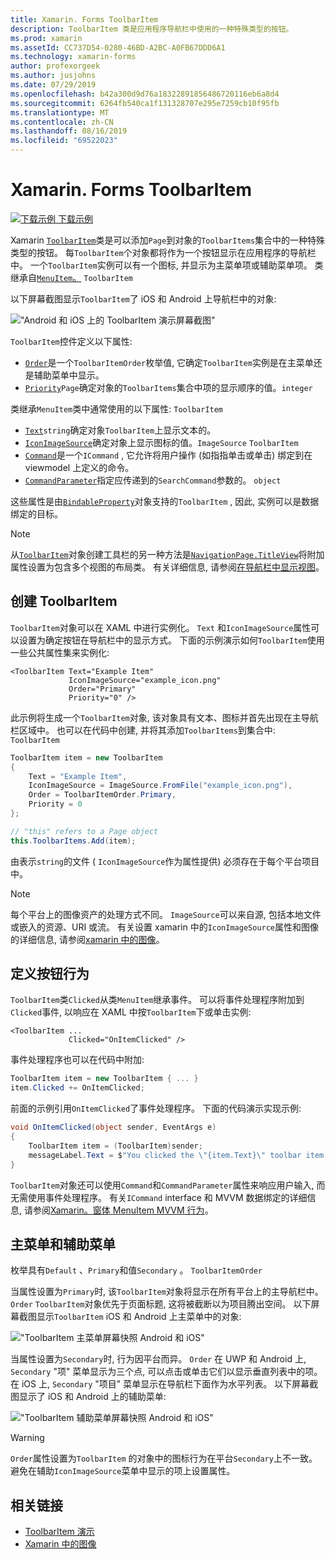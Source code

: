 ```yaml
---
title: Xamarin. Forms ToolbarItem
description: ToolbarItem 类是应用程序导航栏中使用的一种特殊类型的按钮。
ms.prod: xamarin
ms.assetId: CC737D54-0280-46BD-A2BC-A0FB67DDD6A1
ms.technology: xamarin-forms
author: profexorgeek
ms.author: jusjohns
ms.date: 07/29/2019
ms.openlocfilehash: b42a300d9d76a18322891856486720116eb6a8d4
ms.sourcegitcommit: 6264fb540ca1f131328707e295e7259cb10f95fb
ms.translationtype: MT
ms.contentlocale: zh-CN
ms.lasthandoff: 08/16/2019
ms.locfileid: "69522023"
---
```

# <a name="xamarinforms-toolbaritem"></a>Xamarin. Forms ToolbarItem

[![下载示例](~/media/shared/download.png) 下载示例](https://docs.microsoft.com/en-us/samples/xamarin/xamarin-forms-samples/userinterface-toolbaritem/)

Xamarin [`ToolbarItem`](xref:Xamarin.Forms.ToolbarItem)类是可以添加`Page`到对象的`ToolbarItems`集合中的一种特殊类型的按钮。 每`ToolbarItem`个对象都将作为一个按钮显示在应用程序的导航栏中。 一个`ToolbarItem`实例可以有一个图标, 并显示为主菜单项或辅助菜单项。 类继承自[`MenuItem`。](xref:Xamarin.Forms.MenuItem) `ToolbarItem`

以下屏幕截图显示`ToolbarItem`了 iOS 和 Android 上导航栏中的对象:

!["Android 和 iOS 上的 ToolbarItem 演示屏幕截图"](toolbaritem-images/toolbaritem-device-screenshot.png "Android 和 iOS 上的 ToolbarItem 演示屏幕截图")

`ToolbarItem`控件定义以下属性:

* [`Order`](xref:Xamarin.Forms.ToolbarItem.Order)是一个`ToolbarItemOrder`枚举值, 它确定`ToolbarItem`实例是在主菜单还是辅助菜单中显示。
* [`Priority`](xref:Xamarin.Forms.ToolbarItem.Priority)`Page`确定对象的`ToolbarItems`集合中项的显示顺序的值。`integer`

类继承`MenuItem`类中通常使用的以下属性: `ToolbarItem`

* [`Text`](xref:Xamarin.Forms.MenuItem.Text)`string`确定对象`ToolbarItem`上显示文本的。
* [`IconImageSource`](xref:Xamarin.Forms.MenuItem.IconImageSource)确定对象上显示图标的值。`ImageSource` `ToolbarItem`
* [`Command`](xref:Xamarin.Forms.MenuItem.Command)是一个`ICommand` , 它允许将用户操作 (如指指单击或单击) 绑定到在 viewmodel 上定义的命令。
* [`CommandParameter`](xref:Xamarin.Forms.MenuItem.CommandParameter)指定应传递到的`SearchCommand`参数的。 `object`

这些属性是由[`BindableProperty`](xref:Xamarin.Forms.BindableProperty)对象支持的`ToolbarItem` , 因此, 实例可以是数据绑定的目标。

> [!NOTE]
> 从[`ToolbarItem`](xref:Xamarin.Forms.ToolbarItem)对象创建工具栏的另一种方法是[`NavigationPage.TitleView`](xref:Xamarin.Forms.NavigationPage.TitleViewProperty)将附加属性设置为包含多个视图的布局类。 有关详细信息, 请参阅[在导航栏中显示视图](~/xamarin-forms/app-fundamentals/navigation/hierarchical.md#displaying-views-in-the-navigation-bar)。

## <a name="create-a-toolbaritem"></a>创建 ToolbarItem

`ToolbarItem`对象可以在 XAML 中进行实例化。 `Text` 和`IconImageSource`属性可以设置为确定按钮在导航栏中的显示方式。 下面的示例演示如何`ToolbarItem`使用一些公共属性集来实例化:

```xaml
<ToolbarItem Text="Example Item"
             IconImageSource="example_icon.png"
             Order="Primary"
             Priority="0" />
```

此示例将生成一个`ToolbarItem`对象, 该对象具有文本、图标并首先出现在主导航栏区域中。 也可以在代码中创建, 并将其添加`ToolbarItems`到集合中: `ToolbarItem`

```csharp
ToolbarItem item = new ToolbarItem
{
    Text = "Example Item",
    IconImageSource = ImageSource.FromFile("example_icon.png"),
    Order = ToolbarItemOrder.Primary,
    Priority = 0
};

// "this" refers to a Page object
this.ToolbarItems.Add(item);
```

由表示`string`的文件 ( `IconImageSource`作为属性提供) 必须存在于每个平台项目中。

> [!NOTE]
> 每个平台上的图像资产的处理方式不同。 `ImageSource`可以来自源, 包括本地文件或嵌入的资源、URI 或流。 有关设置 xamarin 中的`IconImageSource`属性和图像的详细信息, 请参阅[xamarin 中的图像](~/xamarin-forms/user-interface/images.md)。

## <a name="define-button-behavior"></a>定义按钮行为

`ToolbarItem`类`Clicked`从类`MenuItem`继承事件。 可以将事件处理程序附加到`Clicked`事件, 以响应在 XAML 中按`ToolbarItem`下或单击实例:

```xaml
<ToolbarItem ...
             Clicked="OnItemClicked" />
```

事件处理程序也可以在代码中附加:

```csharp
ToolbarItem item = new ToolbarItem { ... }
item.Clicked += OnItemClicked;
```

前面的示例引用`OnItemClicked`了事件处理程序。 下面的代码演示实现示例:

```csharp
void OnItemClicked(object sender, EventArgs e)
{
    ToolbarItem item = (ToolbarItem)sender;
    messageLabel.Text = $"You clicked the \"{item.Text}\" toolbar item.";
}
```

`ToolbarItem`对象还可以使用`Command`和`CommandParameter`属性来响应用户输入, 而无需使用事件处理程序。 有关`ICommand` interface 和 MVVM 数据绑定的详细信息, 请参阅[Xamarin。窗体 MenuItem MVVM 行为](~/xamarin-forms/user-interface/menuitem.md#define-menuitem-behavior-with-mvvm)。

## <a name="primary-and-secondary-menus"></a>主菜单和辅助菜单

枚举具有`Default` 、`Primary`和值`Secondary` 。 `ToolbarItemOrder`

当属性设置为`Primary`时, 该`ToolbarItem`对象将显示在所有平台上的主导航栏中。 `Order` `ToolbarItem`对象优先于页面标题, 这将被截断以为项目腾出空间。 以下屏幕截图显示`ToolbarItem` iOS 和 Android 上主菜单中的对象:

!["ToolbarItem 主菜单屏幕快照 Android 和 iOS"](toolbaritem-images/toolbaritem-primary-menu.png "Android 和 iOS 上的 ToolbarItem 主菜单屏幕截图")

当属性设置为`Secondary`时, 行为因平台而异。 `Order` 在 UWP 和 Android 上, `Secondary` "项" 菜单显示为三个点, 可以点击或单击它们以显示垂直列表中的项。 在 iOS 上, `Secondary` "项目" 菜单显示在导航栏下面作为水平列表。 以下屏幕截图显示了 iOS 和 Android 上的辅助菜单:

!["ToolbarItem 辅助菜单屏幕快照 Android 和 iOS"](toolbaritem-images/toolbaritem-secondary-menu.png "Android 和 iOS 上的 ToolbarItem 辅助菜单屏幕截图")

> [!WARNING]
> `Order`属性设置为`ToolbarItem` 的对象中的图标行为在平台`Secondary`上不一致。 避免在辅助`IconImageSource`菜单中显示的项上设置属性。

## <a name="related-links"></a>相关链接

* [ToolbarItem 演示](https://docs.microsoft.com/en-us/samples/xamarin/xamarin-forms-samples/userinterface-toolbaritem/)
* [Xamarin 中的图像](~/xamarin-forms/user-interface/images.md)
